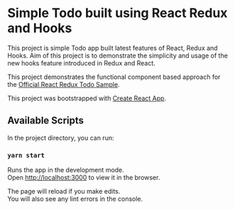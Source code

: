 # Simple Todo built using React Redux and Hooks

This project is simple Todo app built latest features of React, Redux and Hooks. Aim of this project is to demonstrate the simplicity and usage of the new hooks feature introduced in Redux and React. 

This project demonstrates the functional component based approach for the [Official React Redux Todo Sample](https://codesandbox.io/s/9on71rvnyo).

This project was bootstrapped with [Create React App](https://github.com/facebook/create-react-app).

## Available Scripts

In the project directory, you can run:

### `yarn start`

Runs the app in the development mode.\
Open [http://localhost:3000](http://localhost:3000) to view it in the browser.

The page will reload if you make edits.\
You will also see any lint errors in the console.
